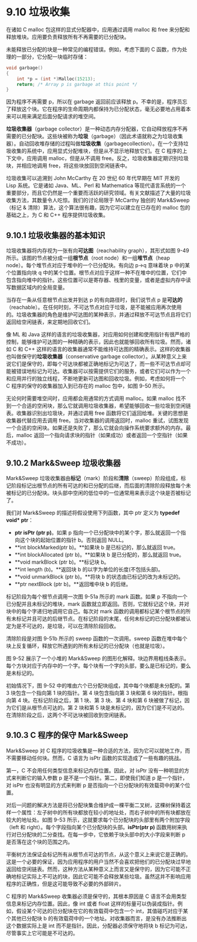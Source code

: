 # 9.10 垃圾收集

在诸如 C malloc 包这样的显式分配器中，应用通过调用 malloc 和 free 来分配和释放堆块。应用要负责释放所有不再需要的已分配块。

未能释放已分配的块是一种常见的编程错误。例如，考虑下面的 C 函数，作为处理的一部分，它分配一块临时存储：

```c
void garbage()
{
    int *p = (int *)Malloc(15213);
    return; /* Array p is garbage at this point */
}
```

因为程序不再需要 p，所以在 garbage 返回前应该释放 p。不幸的是，程序员忘了释放这个块。它在程序的生命周期内都保持为已分配状态，毫无必要地占用着本来可以用来满足后面分配请求的堆空间。

**垃圾收集器**（garbage collector）是一种动态内存分配器，它自动释放程序不再需要的已分配块。这些块被称为**垃圾**（garbage）（因此术语就称之为垃圾收集器）。自动回收堆存储的过程叫做**垃圾收集**（garbagecollection）。在一个支持垃圾收集的系统中，应用显式分配堆块，但是从不显示地释放它们。在 C 程序的上下文中，应用调用 malloc，但是从不调用 free。反之，垃圾收集器定期识别垃圾块，并相应地调用 free，将这些块放回到空闲链表中。

垃圾收集可以追溯到 John McCarthy 在 20 世纪 60 年代早期在 MIT 开发的 Lisp 系统。它是诸如 Java、ML、Perl 和 Mathematica 等现代语言系统的一个重要部分，而且它仍然是一个重要而活跃的研究领域。有关文献描述了大量的垃圾收集方法，其数量令人吃惊。我们的讨论局限于 McCarthy 独创的 Mark&Sweep（标记 & 清除）算法，这个算法很有趣，因为它可以建立在已存在的 malloc 包的基础之上，为 C 和 C++ 程序提供垃圾收集。

## 9.10.1 垃圾收集器的基本知识

垃圾收集器将内存视为一张有向**可达图**（reachability graph），其形式如图 9-49 所示。该图的节点被分成一组**根节点**（root node）和一组**堆节点**（heap node）。每个堆节点对应于堆中的一个已分配块。有向边 p→q 意味着块 p 中的某个位置指向块 q 中的某个位置。根节点对应于这样一种不在堆中的位置，它们中包含指向堆中的指针。这些位置可以是寄存器、栈里的变量，或者是虚拟内存中读写数据区域内的全局变量。

当存在一条从任意根节点出发并到达 p 的有向路径时，我们说节点 p 是**可达的**（reachable）。在任何时刻，不可达节点对应于垃圾，是不能被应用再次使用的。垃圾收集器的角色是维护可达图的某种表示，并通过释放不可达节点且将它们返回给空闲链表，来定期地回收它们。

像 ML 和 Java 这样的语言的垃圾收集器，对应用如何创建和使用指针有很严格的控制，能够维护可达图的一种精确的表示，因此也就能够回收所有垃圾。然而，诸如 C 和 C++ 这样的语言的收集器通常不能维持可达图的精确表示。这样的收集器也叫做保守的**垃圾收集器**（conservative garbage collector）。从某种意义上来说它们是保守的，即每个可达块都被正确地标记为可达了，而一些不可达节点却可能被错误地标记为可达。收集器可以按需提供它们的服务，或者它们可以作为一个和应用并行的独立线程，不断地更新可达图和回收垃圾。例如，考虑如何将一个 C 程序的保守的收集器加入到已存在的 malloc 包中，如图 9-50 所示。

无论何时需要堆空间时，应用都会用通常的方式调用 malloc。如果 malloc 找不到一个合适的空闲块，那么它就调用垃圾收集器，希望能够回收一些垃圾到空闲链表。收集器识别出垃圾块，并通过调用 free 函数将它们返回给堆。关键的思想是收集器代替应用去调用 free。当对收集器的调用返回时，malloc 重试，试图发现一个合适的空闲块。如果还是失败了，那么它就会向操作系统要求额外的内存。最后，malloc 返回一个指向请求块的指针（如果成功）或者返回一个空指针（如果不成功）。

## 9.10.2 Mark&Sweep 垃圾收集器

Mark&Sweep 垃圾收集器由**标记**（mark）阶段和**清除**（sweep）阶段组成，标记阶段标记出根节点的所有可达的和已分配的后继，而后面的清除阶段释放每个未被标记的已分配块。块头部中空闲的低位中的一位通常用来表示这个块是否被标记了。

我们对 Mark&Sweep 的描述将假设使用下列函数，其中 ptr 定义为 **typedef void\* ptr**：

* **ptr isPtr \(ptr p\)**。如果 p 指向一个已分配块中的某个字，那么就返回一个指向这个块的起始位置的指针 b。否则返回 NULL。
* **int blockMarked\(ptr b\)。**如果块 b 是已标记的，那么就返回 true。
* **int blockAllocated \(ptr b\)。**如果块 b 是已分配的，那么就返回 true。
* **void markBlock \(ptr b\)。**标记块 b。
* **int length \(b\)。**返回块 b 的以字为单位的长度\(不包括头部\)。
* **void unmarkBlock \(ptr b\)。**将块 b 的状态由已标记的改为未标记的。
* **ptr nextBlock \(ptr b\)。**返回堆中块 b 的后继。

标记阶段为每个根节点调用一次图 9-51a 所示的 mark 函数。如果 p 不指向一个已分配并且未标记的堆块，mark 函数就立即返回。否则，它就标记这个块，并对块中的每个字递归地调用它自己。每次对 mark 函数的调用都标记某个根节点的所有未标记并且可达的后继节点。在标记阶段的末尾，任何未标记的已分配块都被认定为是不可达的，是垃圾，可以在清除阶段回收。

清除阶段是对图 9-51b 所示的 sweep 函数的一次调用。sweep 函数在堆中每个块上反复循环，释放它所遇到的所有未标记的已分配块（也就是垃圾）。

图 9-52 展示了一个小堆的 Mark&Sweep 的图形化解释。块边界用粗线条表示。每个方块对应于内存中的一个字。每个块有一个字的头部，要么是已标记的，要么是未标记的。

初始情况下，图 9-52 中的堆由六个已分配块组成，其中每个块都是未分配的。第 3 块包含一个指向第 1 块的指针。第 4 块包含指向第 3 块和第 6 块的指针。根指向第 4 块。在标记阶段之后，第 1 块、第 3 块、第 4 块和第 6 块被做了标记，因为它们是从根节点可达的。第 2 块和第 5 块是未标记的，因为它们是不可达的。在清除阶段之后，这两个不可达块被回收到空闲链表。

## 9.10.3 C 程序的保守 Mark&Sweep

Mark&Sweep 对 C 程序的垃圾收集是一种合适的方法，因为它可以就地工作，而不需要移动任何块。然而，C 语言为 isPtr 函数的实现造成了一些有趣的挑战。

第一，C 不会用任何类型信息来标记内存位置。因此，对 isPtr 没有一种明显的方式来判断它的输入参数 p 是不是一个指针。第二，即使我们知道 p 是一个指针，对 isPtr 也没有明显的方式来判断 p 是否指向一个已分配块的有效载荷中的某个位置。

对后一问题的解决方法是将已分配块集合维护成一棵平衡二叉树，这棵树保持着这样一个属性：左子树中的所有块都放在较小的地址处，而右子树中的所有块都放在较大的地址处。如图 9-53 所示，这就要求每个已分配块的头部里有两个附加字段（left 和 right）。每个字段指向某个已分配块的头部。**isPtr\(ptr p\)** 函数用树来执行对已分配块的二分查找。在每一步中，它依赖于块头部中的大小字段来判断 p 是否落在这个块的范围之内。

平衡树方法保证会标记所有从根节点可达的节点，从这个意义上来说它是正确的。这是一个必要的保证，因为应用程序的用户当然不会喜欢把他们的已分配块过早地返回给空闲链表。然而，这种方法从某种意义上而言又是保守的，因为它可能不正确地标记实际上不可达的块，因此它可能不会释放某些垃圾。虽然这并不影响应用程序的正确性，但是这可能导致不必要的外部碎片。

C 程序的 Mark&Sweep 收集器必须是保守的，其根本原因是 C 语言不会用类型信息来标记内存位置。因此，像 int 或者 float 这样的标量可以伪装成指针。例如，假设某个可达的已分配块在它的有效载荷中包含一个 int，其值碰巧对应于某个其他已分配块 b 的有效载荷中的一个地址。对收集器而言，是没有办法推断出这个数据实际上是 int 而不是指针。因此，分配器必须保守地将块 b 标记为可达，尽管事实上它可能是不可达的。

